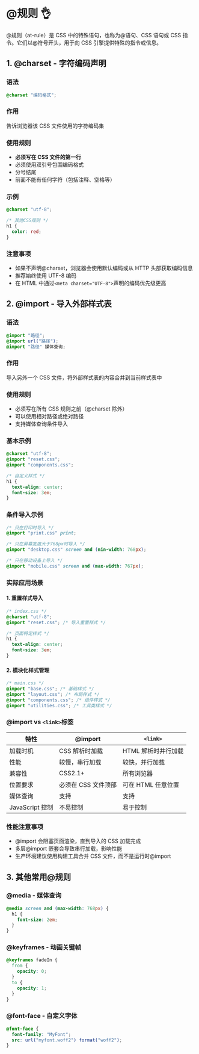 # @规则 👌

@规则（at-rule）是 CSS 中的特殊语句，也称为@语句、CSS 语句或 CSS 指令。它们以@符号开头，用于向 CSS 引擎提供特殊的指令或信息。

## 1. @charset - 字符编码声明

### 语法

```css
@charset "编码格式";
```

### 作用

告诉浏览器该 CSS 文件使用的字符编码集

### 使用规则

- **必须写在 CSS 文件的第一行**
- 必须使用双引号包围编码格式
- 分号结尾
- 前面不能有任何字符（包括注释、空格等）

### 示例

```css
@charset "utf-8";

/* 其他CSS规则 */
h1 {
  color: red;
}
```

### 注意事项

- 如果不声明@charset，浏览器会使用默认编码或从 HTTP 头部获取编码信息
- 推荐始终使用 UTF-8 编码
- 在 HTML 中通过`<meta charset="UTF-8">`声明的编码优先级更高

## 2. @import - 导入外部样式表

### 语法

```css
@import "路径";
@import url("路径");
@import "路径" 媒体查询;
```

### 作用

导入另外一个 CSS 文件，将外部样式表的内容合并到当前样式表中

### 使用规则

- 必须写在所有 CSS 规则之前（@charset 除外）
- 可以使用相对路径或绝对路径
- 支持媒体查询条件导入

### 基本示例

```css
@charset "utf-8";
@import "reset.css";
@import "components.css";

/* 自定义样式 */
h1 {
  text-align: center;
  font-size: 3em;
}
```

### 条件导入示例

```css
/* 只在打印时导入 */
@import "print.css" print;

/* 只在屏幕宽度大于768px时导入 */
@import "desktop.css" screen and (min-width: 768px);

/* 只在移动设备上导入 */
@import "mobile.css" screen and (max-width: 767px);
```

### 实际应用场景

#### 1. 重置样式导入

```css
/* index.css */
@charset "utf-8";
@import "reset.css"; /* 导入重置样式 */

/* 页面特定样式 */
h1 {
  text-align: center;
  font-size: 3em;
}
```

#### 2. 模块化样式管理

```css
/* main.css */
@import "base.css"; /* 基础样式 */
@import "layout.css"; /* 布局样式 */
@import "components.css"; /* 组件样式 */
@import "utilities.css"; /* 工具类样式 */
```

### @import vs `<link>`标签

| 特性            | @import             | `<link>`            |
| --------------- | ------------------- | ------------------- |
| 加载时机        | CSS 解析时加载      | HTML 解析时并行加载 |
| 性能            | 较慢，串行加载      | 较快，并行加载      |
| 兼容性          | CSS2.1+             | 所有浏览器          |
| 位置要求        | 必须在 CSS 文件顶部 | 可在 HTML 任意位置  |
| 媒体查询        | 支持                | 支持                |
| JavaScript 控制 | 不易控制            | 易于控制            |

### 性能注意事项

- @import 会阻塞页面渲染，直到导入的 CSS 加载完成
- 多层@import 嵌套会导致串行加载，影响性能
- 生产环境建议使用构建工具合并 CSS 文件，而不是运行时@import

## 3. 其他常用@规则

### @media - 媒体查询

```css
@media screen and (max-width: 768px) {
  h1 {
    font-size: 2em;
  }
}
```

### @keyframes - 动画关键帧

```css
@keyframes fadeIn {
  from {
    opacity: 0;
  }
  to {
    opacity: 1;
  }
}
```

### @font-face - 自定义字体

```css
@font-face {
  font-family: "MyFont";
  src: url("myfont.woff2") format("woff2");
}
```
